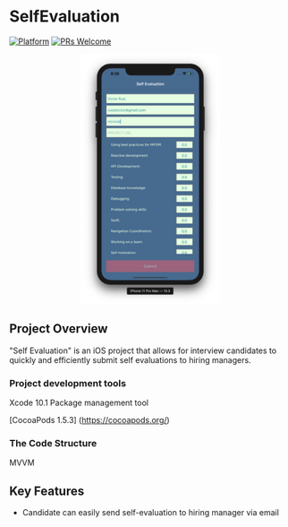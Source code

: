 # SelfEvaluation

[![Platform](https://img.shields.io/cocoapods/p/LFAlertController.svg?style=flat)](http://cocoapods.org/pods/LFAlertController)
[![PRs Welcome](https://img.shields.io/badge/PRs-welcome-brightgreen.svg?style=flat-square)](http://makeapullrequest.com)


<p align="center">
    <img src="screenshot.png" alt="GIF walk-through" width="250">  
</p>

## Project Overview

"Self Evaluation" is an iOS project that allows for interview candidates to quickly and efficiently submit self evaluations to hiring managers.

### Project development tools

Xcode 10.1
Package management tool

[CocoaPods 1.5.3] (https://cocoapods.org/)

### The Code Structure

MVVM

## Key Features

- Candidate can easily send self-evaluation to hiring manager via email 

